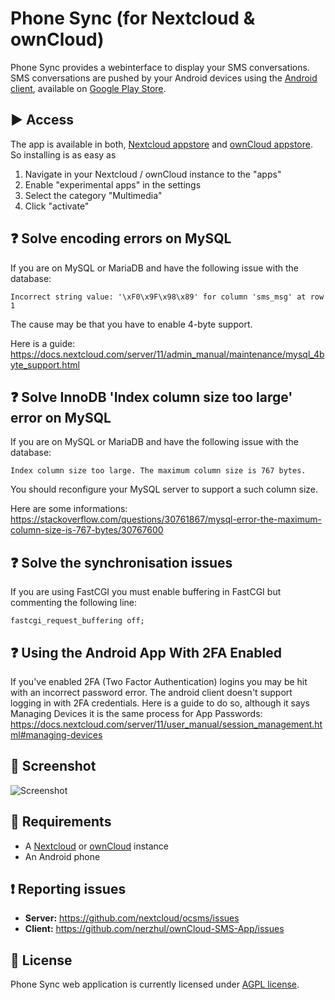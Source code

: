 # Phone Sync (for Nextcloud & ownCloud)

Phone Sync provides a webinterface to display your SMS conversations. SMS conversations are pushed by your Android devices using the [Android client](https://github.com/nerzhul/ownCloud-SMS-App), available on [Google Play Store](https://play.google.com/store/apps/details?id=fr.unix_experience.owncloud_sms).

## :arrow_forward: Access

The app is available in both, [Nextcloud appstore](https://apps.nextcloud.com/apps/ocsms) and [ownCloud appstore](https://apps.owncloud.com/content/show.php/ownCloud+SMS?content=167289). So installing is as easy as

1. Navigate in your Nextcloud / ownCloud instance to the "apps"
2. Enable "experimental apps" in the settings
3. Select the category "Multimedia"
4. Click "activate"

## :question: Solve encoding errors on MySQL
If you are on MySQL or MariaDB and have the following issue with the database:

```
Incorrect string value: '\xF0\x9F\x98\x89' for column 'sms_msg' at row 1
```

The cause may be that you have to enable 4-byte support. 

Here is a guide: https://docs.nextcloud.com/server/11/admin_manual/maintenance/mysql_4byte_support.html

## :question: Solve InnoDB 'Index column size too large' error on MySQL

If you are on MySQL or MariaDB and have the following issue with the database:

```
Index column size too large. The maximum column size is 767 bytes.
```

You should reconfigure your MySQL server to support a such column size.

Here are some informations: https://stackoverflow.com/questions/30761867/mysql-error-the-maximum-column-size-is-767-bytes/30767600

## :question: Solve the synchronisation issues
If you are using FastCGI you must enable buffering in FastCGI but commenting the following line:

```
fastcgi_request_buffering off;
```

## :question: Using the Android App With 2FA Enabled
If you've enabled 2FA (Two Factor Authentication) logins you may be hit with an incorrect password error. The android client doesn't support logging in with 2FA credentials. Here is a guide to do so, although it says Managing Devices it is the same process for App Passwords: https://docs.nextcloud.com/server/11/user_manual/session_management.html#managing-devices

## :eyes: Screenshot

![Screenshot](https://raw.githubusercontent.com/nextcloud/ocsms/master/appinfo/screenshots/1.png)

## :link: Requirements
- A [Nextcloud](https://nextcloud.com) or [ownCloud](https://owncloud.com) instance
- An Android phone

## :exclamation: Reporting issues

- **Server:** https://github.com/nextcloud/ocsms/issues
- **Client:** https://github.com/nerzhul/ownCloud-SMS-App/issues

## :notebook: License
Phone Sync web application is currently licensed under [AGPL license](https://github.com/nextcloud/ocsms/blob/master/LICENSE.md).

